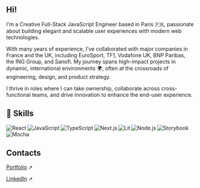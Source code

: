 ## Hi! 
I'm a Creative Full-Stack JavaScript Engineer based in Paris 🇫🇷, passionate about building elegant and scalable user experiences with modern web technologies.

With many years of experience, I've collaborated with major companies in France and the UK, including EuroSport, TF1, Vodafone UK, BNP Paribas, the ING Group, and Sanofi. My journey spans high-impact projects in dynamic, international environments 🌍, often at the crossroads of engineering, design, and product strategy.

I thrive in roles where I can take ownership, collaborate across cross-functional teams, and drive innovation to enhance the end-user experience.


## 🤹 Skills
<img align="left" alt="React" src="https://img.shields.io/badge/React-informational?style=flat&logo=React&color=001B59" />
<img align="left" alt="JavaScript" src="https://img.shields.io/badge/JavaScript-informational?style=flat&logo=JavaScript&color=001B59" />
<img align="left" alt="TypeScript" src="https://img.shields.io/badge/TypeScript-informational?style=flat&logo=TypeScript&color=001B59" />
<img align="left" alt="Next.js" src="https://img.shields.io/badge/Next.js-informational?style=flat&logo=Next.js&color=001B59" />
<img align="left" alt="Lit" src="https://img.shields.io/badge/Lit-informational?style=flat&logo=Lit&color=001B59" />
<img align="left" alt="Node.js" src="https://img.shields.io/badge/Node.js-informational?style=flat&logo=Node.js&color=001B59" />
<img align="left" alt="Storybook" src="https://img.shields.io/badge/Storybook-informational?style=flat&logo=Storybook&color=001B59" />
<!-- <img align="left" alt="WebComponents" src="https://img.shields.io/badge/Web-Components-informational?style=flat&logo=Web-Components&color=001B59" /> -->
<img align="left" alt="Mocha" src="https://img.shields.io/badge/Mocha-informational?style=flat&logo=Mocha&color=001B59" />
<br />
<br />


## Contacts
[Portfolio](https://www.pycolors.com) ➚

[LinkedIn](https://www.linkedin.com/in/pycolors/?locale=en_US) ➚
